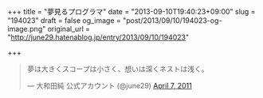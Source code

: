 +++
title = "夢見るプログラマ"
date = "2013-09-10T19:40:23+09:00"
slug = "194023"
draft = false
og_image = "post/2013/09/10/194023-og-image.png"
original_url = "http://june29.hatenablog.jp/entry/2013/09/10/194023"

+++

<p></p>
<blockquote class="twitter-tweet">
<p>夢は大きくスコープは小さく、想いは深くネストは浅く。</p>—  大和田純 公式アカウント (@june29) <a href="https://twitter.com/june29/statuses/55808055505453056">April 7, 2011</a>
</blockquote>
<br>
<script async src="//platform.twitter.com/widgets.js" charset="utf-8"></script>